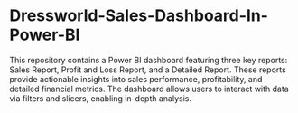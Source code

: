 # Dressworld-Sales-Dashboard-In-Power-BI
This repository contains a Power BI dashboard featuring three key reports: Sales Report, Profit and Loss Report, and a Detailed Report. These reports provide actionable insights into sales performance, profitability, and detailed financial metrics. The dashboard allows users to interact with data via filters and slicers, enabling in-depth analysis. 
